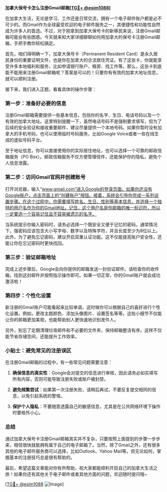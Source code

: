 **加拿大保号卡怎么注册Gmail邮箱[[TG💪+ @esim1088](https://t.me/s/esim1088)]**

在加拿大生活，无论是学习、工作还是日常交流，拥有一个电子邮件账户都是必不可少的。而Gmail作为全球最受欢迎的电子邮件服务之一，其便捷性和功能性自然成为许多人的首选。不过，对于刚拿到加拿大保号卡的新移民来说，注册Gmail邮箱可能会有些困惑。今天就来和大家详细聊聊如何用加拿大的保号卡注册Gmail邮箱，手把手教你轻松搞定。

首先，咱们得明确一下，加拿大保号卡（Permanent Resident Card）是永久居民身份的重要证明文件，也是你在加拿大的合法居住凭证。有了这张卡，你就能享受许多本地福利和服务，比如申请银行账户、租房、找工作等。那么，这张卡到底能不能用来注册Gmail邮箱呢？答案是可以的！只要你有有效的加拿大地址信息，就可以顺利注册。

接下来，我们进入正题，看看具体的操作步骤：

### 第一步：准备好必要的信息

注册Gmail邮箱需要提供一些基本信息，包括你的名字、生日、电话号码以及一个有效的加拿大地址。这里特别提醒一下，虽然电话号码不是强制要求填写，但为了后续的安全验证和接收重要邮件，建议尽量提供一个本地号码。如果你暂时没有加拿大的手机号码，也可以使用临时号码服务，比如Google Voice或者一些在线生成的虚拟号码平台。

至于地址信息，你可以直接使用你的实际居住地址，也可以选择一个可靠的邮政信箱服务（PO Box）。邮政信箱服务不仅方便管理信件，还能保护你的隐私，避免个人信息泄露。

### 第二步：访问Gmail官网并创建账号

打开浏览器，输入“www.gmail.com”进入Google的登录页面。如果你还没有Google账户，点击页面上的“创建账户”按钮。接着，系统会引导你完成一系列设置步骤。在这个过程中，你需要填写姓名、生日、性别等基本信息，并选择一个独特的用户名作为你的Gmail地址。记住，这个用户名是你邮箱的唯一标识符，所以一定要选一个容易记住且不容易被遗忘的名字。

当系统提示你输入密码时，请务必选择一个既安全又便于记忆的密码。通常情况下，强密码应该包含大小写字母、数字以及特殊字符，并且长度至少为8位以上。此外，为了避免忘记密码，建议开启双重认证功能。这不仅能提高账户安全性，还能让你在忘记密码时更快找回。

### 第三步：验证邮箱地址

完成上述步骤后，Google会向你提供的邮箱发送一封验证邮件。请检查你的收件箱，找到这封邮件并按照指示操作即可。如果一切正常，你的Gmail账户就会成功激活啦！

### 第四步：个性化设置

新注册的Gmail账户可能看起来比较单调，这时候你可以根据自己的喜好进行个性化设置。例如，更改主题颜色、添加头像图片、设置签名等等。这些小细节不仅能让你的邮箱更加美观，也能帮助别人更快速地识别发件人。

另外，别忘了定期清理垃圾邮件和不必要的文件夹，保持邮箱整洁有序。这样不仅能节省存储空间，还能提升工作效率。

### 小贴士：避免常见的注册误区

在注册Gmail邮箱的过程中，有一些常见问题需要注意：

1. **确保信息的真实性**：Google会对提交的信息进行审核，因此请务必如实填写所有内容，否则可能导致注册失败或账户被封禁。
   
2. **避免频繁尝试**：如果第一次注册失败，请稍后再试，不要反复提交相同的信息，以免引起系统的警惕。

3. **保护个人隐私**：不要随意透露自己的敏感信息，尤其是在公共网络环境下操作时要格外小心。

### 总结

通过加拿大保号卡注册Gmail邮箱其实并不复杂，只要按照上面提到的步骤一步步来，相信很快就能拥有属于自己的电子邮箱了。当然，除了Gmail之外，还有很多其他的电子邮件服务商可以选择，比如Outlook、Yahoo Mail等。但无论如何，掌握基本的注册技巧总是很有帮助的。

最后，希望这篇文章能对你有所帮助，祝大家都能顺利开启自己的加拿大生活之旅！如果你还有其他关于电子邮件或者其他方面的问题，欢迎随时提问哦~ 

[[TG💪+ @esim1088](https://t.me/s/esim1088) ![Image](https://i.postimg.cc/4NQfJmqS/Snipaste-2025-05-13-00-14-12.png)]
